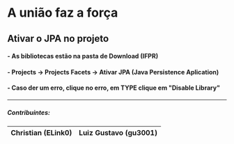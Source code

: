 # A união faz a força

## Ativar o JPA no projeto

#### - As bibliotecas estão na pasta de Download (IFPR)
#### - Projects -> Projects Facets -> Ativar JPA (Java Persistence Aplication)
#### - Caso der um erro, clique no erro, em TYPE clique em "Disable Library"





------------
##### Contribuintes: 
Christian (ELink0) | Luiz Gustavo (gu3001)
------------ | -------------
